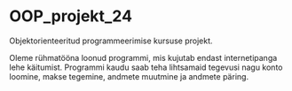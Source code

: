 # OOP_projekt_24

Objektorienteeritud programmeerimise kursuse projekt.

Oleme rühmatööna loonud programmi, mis kujutab endast internetipanga lehe käitumist. Programmi kaudu saab teha lihtsamaid tegevusi nagu konto loomine, makse tegemine, andmete muutmine ja andmete päring.
